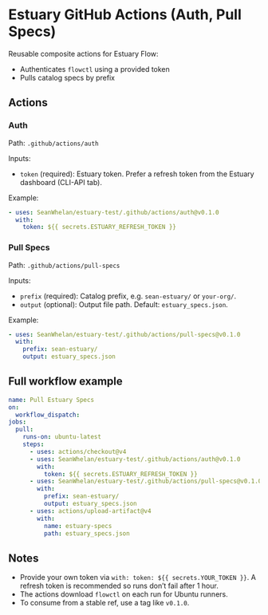 # Estuary GitHub Actions (Auth, Pull Specs)

Reusable composite actions for Estuary Flow:
- Authenticates `flowctl` using a provided token
- Pulls catalog specs by prefix

## Actions

### Auth
Path: `.github/actions/auth`

Inputs:
- `token` (required): Estuary token. Prefer a refresh token from the Estuary dashboard (CLI-API tab).

Example:
```yaml
- uses: SeanWhelan/estuary-test/.github/actions/auth@v0.1.0
  with:
    token: ${{ secrets.ESTUARY_REFRESH_TOKEN }}
```

### Pull Specs
Path: `.github/actions/pull-specs`

Inputs:
- `prefix` (required): Catalog prefix, e.g. `sean-estuary/` or `your-org/`.
- `output` (optional): Output file path. Default: `estuary_specs.json`.

Example:
```yaml
- uses: SeanWhelan/estuary-test/.github/actions/pull-specs@v0.1.0
  with:
    prefix: sean-estuary/
    output: estuary_specs.json
```

## Full workflow example
```yaml
name: Pull Estuary Specs
on:
  workflow_dispatch:
jobs:
  pull:
    runs-on: ubuntu-latest
    steps:
      - uses: actions/checkout@v4
      - uses: SeanWhelan/estuary-test/.github/actions/auth@v0.1.0
        with:
          token: ${{ secrets.ESTUARY_REFRESH_TOKEN }}
      - uses: SeanWhelan/estuary-test/.github/actions/pull-specs@v0.1.0
        with:
          prefix: sean-estuary/
          output: estuary_specs.json
      - uses: actions/upload-artifact@v4
        with:
          name: estuary-specs
          path: estuary_specs.json
```

## Notes
- Provide your own token via `with: token: ${{ secrets.YOUR_TOKEN }}`. A refresh token is recommended so runs don’t fail after 1 hour.
- The actions download `flowctl` on each run for Ubuntu runners.
- To consume from a stable ref, use a tag like `v0.1.0`.
